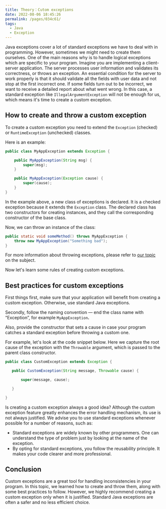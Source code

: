 ```yaml
---
title: Theory：Cutom exceptions
date: 2022-08-06 18:45:26
permalink: /pages/034c61/
tags:
  - Java
  - Exception
---
```

Java exceptions cover a lot of standard exceptions we have to deal with in programming. However, sometimes we might need to create them ourselves. One of the main reasons why is to handle logical exceptions which are specific to your program. Imagine you are implementing a client-server application. The server processes user information and validates its correctness, or throws an exception. An essential condition for the server to work properly is that it should validate all the fields with user data and not stop at the first incorrect one. If some fields turn out to be incorrect, we want to receive a detailed report about what went wrong. In this case, a standard exception like `IllegalArgumentException` will not be enough for us, which means it's time to create a custom exception.

## How to create and throw a custom exception

To create a custom exception you need to extend the `Exception` (checked) or `RuntimeException` (unchecked) classes.

Here is an example:

```java
public class MyAppException extends Exception {

    public MyAppException(String msg) {
        super(msg);
    }

    public MyAppException(Exception cause) {
        super(cause);
    }
}
```

In the example above, a new class of exceptions is declared. It is a checked exception because it extends the `Exception` class. The declared class has two constructors for creating instances, and they call the corresponding constructor of the base class.

Now, we can throw an instance of the class:

```java
public static void someMethod() throws MyAppException {
    throw new MyAppException("Something bad");
}
```

For more information about throwing exceptions, please refer to [our topic](https://hyperskill.org/learn/step/3553) on the subject.

Now let's learn some rules of creating custom exceptions.

## Best practices for custom exceptions

First things first, make sure that your application will benefit from creating a custom exception. Otherwise, use standard Java exceptions.

Secondly, follow the naming convention — end the class name with “Exception”, for example `MyAppException`**.**

Also, provide the constructor that sets a cause in case your program catches a standard exception before throwing a custom one.

For example, let's look at the code snippet below. Here we capture the root cause of the exception with the `Throwable` argument, which is passed to the parent class constructor.

```java
public class CustomException extends Exception {

   public CustomException(String message, Throwable cause) {

       super(message, cause);

   }

}
```

Is creating a custom exception always a good idea? Although the custom exception feature greatly enhances the error handling mechanism, its use is not always justified. We advise you to use standard exceptions whenever possible for a number of reasons, such as:

- Standard exceptions are widely known by other programmers. One can understand the type of problem just by looking at the name of the exception.
- By opting for standard exceptions, you follow the reusability principle. It makes your code clearer and more professional.

## Conclusion

Custom exceptions are a great tool for handling inconsistencies in your program. In this topic, we learned how to create and throw them, along with some best practices to follow. However, we highly recommend creating a custom exception only when it is justified. Standard Java exceptions are often a safer and no less efficient choice.
